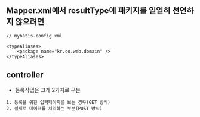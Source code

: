 ## Mapper.xml에서 resultType에 패키지를 일일히 선언하지 않으려면
```
// mybatis-config.xml

<typeAliases>
	<package name="kr.co.web.domain" />
</typeAliases>
```

## controller
- 등록작업은 크게 2가지로 구분
```
1. 등록을 위한 입력페이지를 보는 경우(GET 방식)
2. 실제로 데이터를 처리하는 부분(POST 방식)
```